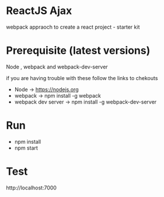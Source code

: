 # ReactJS Ajax
webpack appraoch to create a react project - starter kit

# Prerequisite (latest versions)
Node , webpack and webpack-dev-server

if you are having trouble with these follow the links to chekouts

- Node -> https://nodejs.org 
- webpack -> npm install -g webpack 
- webpack dev server -> npm install -g webpack-dev-server

# Run
- npm install
- npm start

# Test
http://localhost:7000
